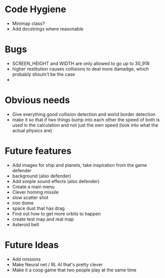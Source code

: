 # Code Hygiene
- Minimap class?
- Add docstrings where reasonable

# Bugs
- SCREEN_HEIGHT and WIDTH are only allowed to go up to 30_918
- higher restitution causes collisions to deal more damadge, which probably shouln't be the case
- 

# Obvious needs
- Give everything good collision detection and world border detection
- make it so that if two things bump into each other the speed of both is used in the calculation and not just the own speed (look into what the actual physics are)


# Future features
- Add images for ship and planets, take inspiration from the game defender
- background (also defender)
- Add simple sound effects (also defender)
- Create a main menu
- Clever homing missile
- slow scatter shot
- iron dome
- space dust that has drag
- Find out how to get more orbits to happen
- create test map and real map
- Asteroid belt


# Future Ideas
- Add missions
- Make Neural net / RL AI that's pretty clever
- Make it a coop game that two people play at the same time